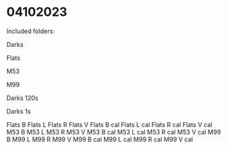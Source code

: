 # 04102023

Included folders:

 Darks

 Flats

 M53

 M99

 Darks 120s

 Darks 1s
 
 Flats B
 Flats L
 Flats R
 Flats V
 Flats B cal
 Flats L cal
 Flats R cal
 Flats V cal
 M53 B
 M53 L
 M53 R
 M53 V
 M53 B cal
 M53 L cal
 M53 R cal
 M53 V cal
 M99 B
 M99 L
 M99 R
 M99 V
 M99 B cal
 M99 L cal
 M99 R cal
 M99 V cal


